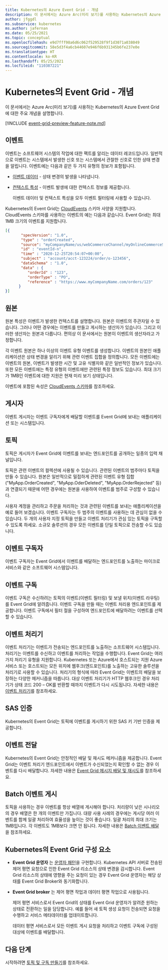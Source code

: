 ```yaml
---
title: Kubernetes의 Azure Event Grid - 개념
description: 이 문서에서는 Azure Arc(미리 보기)를 사용하는 Kubernetes의 Azure Event Grid에 대한 핵심 개념을 설명합니다.
author: jfggdl
ms.subservice: kubernetes
ms.author: jafernan
ms.date: 05/25/2021
ms.topic: conceptual
ms.openlocfilehash: e9d7fff98a6d6c062f529528f9f1d3071a038049
ms.sourcegitcommit: 58e5d3f4a6cb44607e946f6b931345b6fe237e0e
ms.translationtype: HT
ms.contentlocale: ko-KR
ms.lasthandoff: 05/25/2021
ms.locfileid: "110387221"
---
```

# <a name="event-grid-on-kubernetes---concepts"></a>Kubernetes의 Event Grid - 개념
이 문서에서는 Azure Arc(미리 보기)를 사용하는 Kubernetes의 Azure Event Grid에 대한 주요 개념을 설명합니다.

[!INCLUDE [event-grid-preview-feature-note.md](../../../includes/event-grid-preview-feature-note.md)]

## <a name="events"></a>이벤트
이벤트는 소프트웨어 시스템의 작업에 대한 팩트를 알리는 데이터 레코드입니다. 일반적으로 이벤트는 시스템에서 발생한 신호 또는 시스템에서 관찰한 신호로 인한 상태 변경을 알립니다. 이벤트에는 다음과 같은 두 가지 유형의 정보가 포함됩니다. 

- [이벤트 데이터](https://github.com/cloudevents/spec/blob/master/spec.md#event-data) - 상태 변경의 발생을 나타냅니다. 
- [컨텍스트 특성](https://github.com/cloudevents/spec/blob/master/spec.md#context-attributes) - 이벤트 발생에 대한 컨텍스트 정보를 제공합니다.     

    이벤트 데이터 및 컨텍스트 특성을 모두 이벤트 필터링에 사용할 수 있습니다. 

Kubernetes의 Event Grid는 [CloudEvents](https://github.com/cloudevents/spec/tree/master) 스키마 사양을 지원합니다. CloudEvents 스키마를 사용하는 이벤트의 예는 다음과 같습니다. Event Grid는 최대 1MB 크기의 이벤트를 지원합니다.

```json
[{
       "specVersion": "1.0",
       "type" : "orderCreated",
       "source": "myCompanyName/us/webCommerceChannel/myOnlineCommerceSiteBrandName",
       "id" : "eventId-n",
       "time" : "2020-12-25T20:54:07+00:00",
       "subject" : "account/acct-123224/order/o-123456",
       "dataSchema" : "1.0",
       "data" : {
          "orderId" : "123",
          "orderType" : "PO",
          "reference" : "https://www.myCompanyName.com/orders/123"
      }
}]
```

## <a name="source"></a>원본
원본 특성은 이벤트가 발생한 컨텍스트를 설명합니다. 원본은 이벤트의 주관자일 수 있습니다. 그러나 어떤 경우에는 이벤트를 만들고 게시하는 생산자가 있습니다. 그리고 이러한 생산자는 원본과 다릅니다. 편의상 이 문서에서는 원본이 이벤트의 생산자라고 가정합니다. 

각 이벤트 원본은 하나 이상의 이벤트 유형 이벤트를 생성합니다. 이벤트의 원본인 애플리케이션은 상태 변경을 알리기 위해 관련 이벤트 집합을 정의합니다. 모든 이벤트에는 이벤트의 원본, 이벤트가 발생한 시간 및 고유 식별자와 같은 일반적인 정보가 있습니다. 또한 모든 이벤트에는 특정 유형의 이벤트에만 관련된 특정 정보도 있습니다. 최대 크기가 1MB인 이벤트에 대한 지원은 현재 미리 보기 상태입니다.

이벤트에 포함된 속성은 [CloudEvents 스키마](event-schemas.md#cloudevent-schema)를 참조하세요.

## <a name="publishers"></a>게시자
이벤트 게시자는 이벤트 구독자에게 배달할 이벤트를 Event Grid에 보내는 애플리케이션 또는 시스템입니다.

## <a name="topics"></a>토픽
토픽은 게시자가 Event Grid에 이벤트를 보내는 엔드포인트를 공개하는 일종의 입력 채널입니다.

토픽은 관련 이벤트의 컬렉션에 사용될 수 있습니다. 관련된 이벤트의 범주마다 토픽을 만들 수 있습니다. 원본은 일반적으로 밀접하게 관련된 이벤트 유형 집합("MyApp.OrderCreated", "MyApp.OderDeleted", "MyApp.OrderRejected" 등)과 연결되기 때문에 어떤 경우에는 원본을 사용하여 이벤트를 범주로 구성할 수 있습니다. 

사용자 계정을 관리하고 주문을 처리하는 것과 관련된 이벤트를 보내는 애플리케이션을 예로 들어 보겠습니다. 이벤트 구독자는 두 범주의 이벤트를 사용하는 데 관심이 없을 수 있습니다. 두 개의 사용자 지정 토픽을 만들고 이벤트 처리기가 관심 있는 토픽을 구독할 수 있도록 하세요. 소규모 솔루션의 경우 모든 이벤트를 단일 토픽으로 전송할 수도 있습니다. 

## <a name="event-subscribers"></a>이벤트 구독자
이벤트 구독자는 Event Grid에서 이벤트를 배달하는 엔드포인트를 노출하는 마이크로서비스와 같은 소프트웨어 시스템입니다. 

## <a name="event-subscriptions"></a>이벤트 구독
이벤트 구독은 수신하려는 토픽의 이벤트(이벤트 필터링) 및 보낼 위치(이벤트 라우팅)를 Event Grid에 알려줍니다. 이벤트 구독을 만들 때는 이벤트 처리용 엔드포인트를 제공합니다. 이벤트 구독에서 필터 절을 구성하여 엔드포인트에 배달하려는 이벤트를 선택할 수 있습니다. 

## <a name="event-handlers"></a>이벤트 처리기
이벤트 처리기는 이벤트가 전송되는 엔드포인트를 노출하는 소프트웨어 시스템입니다. 처리기는 이벤트를 수신하고 이벤트를 처리하는 작업을 수행합니다. Event Grid는 여러 가지 처리기 유형을 지원합니다. Kubernetes 또는 Azure에서 호스트되는 지원 Azure 서비스 또는 호스트되는 모든 위치에 웹후크(엔드포인트)를 노출하는 고유한 솔루션을 처리기로 사용할 수 있습니다. 처리기의 형식에 따라 Event Grid는 이벤트의 배달을 보장하는 다양한 메커니즘을 따릅니다. 대상 이벤트 처리기가 HTTP 웹후크인 경우 처리기가 상태 코드 200 – OK를 반환할 때까지 이벤트가 다시 시도됩니다. 자세한 내용은 [이벤트 처리기](event-handlers.md)를 참조하세요.

## <a name="sas-authentication"></a>SAS 인증
Kubernetes의 Event Grid는 토픽에 이벤트를 게시하기 위한 SAS 키 기반 인증을 제공합니다.

## <a name="event-delivery"></a>이벤트 전달
Kubernetes의 Event Grid는 안정적인 배달 및 재시도 메커니즘을 제공합니다. Event Grid는 이벤트 처리기 엔드포인트에서 이벤트가 수신되었는지 확인할 수 없는 경우 이벤트를 다시 배달합니다. 자세한 내용은 [Event Grid 메시지 배달 및 재시도](delivery-retry.md)를 참조하세요.

## <a name="batch-event-publishing"></a>Batch 이벤트 게시
토픽을 사용하는 경우 이벤트를 항상 배열에 게시해야 합니다. 처리량이 낮은 시나리오의 경우 배열은 한 개의 이벤트만 가집니다. 대량 사용 사례의 경우에는 게시당 여러 이벤트를 함께 일괄 처리하여 효율성을 높이는 것이 좋습니다. 일괄 처리의 최대 크기는 1MB입니다. 각 이벤트도 1MB보다 크면 안 됩니다. 자세한 내용은 [Batch 이벤트 배달](batch-event-delivery.md)을 참조하세요.

## <a name="event-grid-on-kubernetes-components"></a>Kubernetes의 Event Grid 구성 요소

- **Event Grid 운영자** 는 [운영자 패턴](https://kubernetes.io/docs/concepts/extend-kubernetes/operator/)을 구현합니다. Kubernetes API 서버로 전송된 제어 평면 요청으로 인한 Event Grid 리소스의 상태 변경을 감시합니다. Event Grid 리소스의 상태에 영향을 주는 요청이 있는 경우 Event Grid 운영자는 해당 상태를 Event Grid Broker와 동기화합니다.
- **Event Grid broker** 는 제어 평면 작업과 데이터 평면 작업으로 사용됩니다.

   제어 평면 서비스로서 Event Grid의 상태를 Event Grid 운영자가 알려준 원하는 상태로 전환하는 일을 담당합니다. 예를 들어 새 토픽 생성 요청이 전송되면 요청을 수행하고 서비스 메타데이터를 업데이트합니다.

   데이터 평면 서비스로서 모든 이벤트 게시 요청을 처리하고 이벤트 구독에 구성된 대상에 이벤트를 배달합니다.

## <a name="next-steps"></a>다음 단계
시작하려면 [토픽 및 구독 만들기](create-topic-subscription.md)를 참조하세요.
